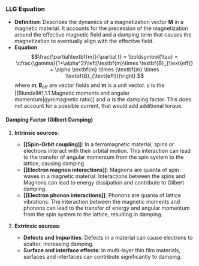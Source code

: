 ### LLG Equation
- **Definition**: Describes the dynamics of a magnetization vector $\textbf{M}$ in a magnetic material. It accounts for the precession of the magnetization around the effective magnetic field and a damping term that causes the magnetization to eventually align with the effective field.
- **Equation**:$$\frac{\partial\textbf{m}}{\partial t} = \boldsymbol{\tau} = \cfrac{\gamma}{1+\alpha^2}\left(\textbf{m}\times \textbf{B}_{\text{eff}} + \alpha \textbf{m} \times (\textbf{m} \times \textbf{B}_{\text{eff}})\right).$$where $\textbf{m}, \textbf{B}_{\text{eff}}$ are vector fields and $\textbf{m}$ is a unit vector. $\gamma$ is the [[Blundell#1.1.1 Magnetic moments and angular momentum|gyromagnetic ratio]] and $\alpha$ is the damping factor. This does not account for a possible current, that would add additional torque.
 
#### Damping Factor (Gilbert Damping)

1. **Intrinsic sources**:
	- **[[Spin-Orbit coupling]]**: In a ferromagnetic material, spins or electrons interact with their orbital motion. This interaction can lead to the transfer of angular momentum from the spin system to the lattice, causing damping. 
	- **[[Electron magnon interactions]]**: Magnons are quanta of spin waves in a magnetic material. Interactions between the spins and Magnons can lead to energy dissipation and contribute to Gilbert damping.
	- **[[Electron phonon interactions]]**: Phonons are quanta of lattice vibrations. The interaction between the magnetic moments and phonons can lead to the transfer of energy and angular momentum from the spin system to the lattice, resulting in damping.

2. **Extrinsic sources**:
	- **Defects and Impurities**: Defects in a material can cause electrons to scatter, increasing damping.
	- **Surface and interface effects**: In multi-layer thin film materials, surfaces and interfaces can contribute significantly to damping. 

